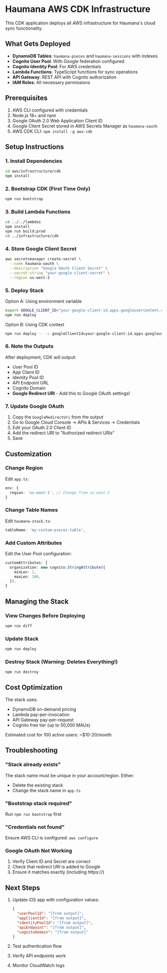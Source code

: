 # Haumana AWS CDK Infrastructure

This CDK application deploys all AWS infrastructure for Haumana's cloud sync functionality.

## What Gets Deployed

- **DynamoDB Tables**: `haumana-pieces` and `haumana-sessions` with indexes
- **Cognito User Pool**: With Google federation configured
- **Cognito Identity Pool**: For AWS credentials
- **Lambda Functions**: TypeScript functions for sync operations
- **API Gateway**: REST API with Cognito authorization
- **IAM Roles**: All necessary permissions

## Prerequisites

1. AWS CLI configured with credentials
2. Node.js 18+ and npm
3. Google OAuth 2.0 Web Application Client ID
4. Google Client Secret stored in AWS Secrets Manager as `haumana-oauth`
5. AWS CDK CLI: `npm install -g aws-cdk`

## Setup Instructions

### 1. Install Dependencies

```bash
cd aws/infrastructure/cdk
npm install
```

### 2. Bootstrap CDK (First Time Only)

```bash
npm run bootstrap
```

### 3. Build Lambda Functions

```bash
cd ../../lambdas
npm install
npm run build:prod
cd ../infrastructure/cdk
```

### 4. Store Google Client Secret

```bash
aws secretsmanager create-secret \
  --name haumana-oauth \
  --description "Google OAuth Client Secret" \
  --secret-string "your-google-client-secret" \
  --region us-west-2
```

### 5. Deploy Stack

Option A: Using environment variable
```bash
export GOOGLE_CLIENT_ID="your-google-client-id.apps.googleusercontent.com"
npm run deploy
```

Option B: Using CDK context
```bash
npm run deploy -- -c googleClientId=your-google-client-id.apps.googleusercontent.com
```

### 6. Note the Outputs

After deployment, CDK will output:
- User Pool ID
- App Client ID
- Identity Pool ID
- API Endpoint URL
- Cognito Domain
- **Google Redirect URI** - Add this to Google OAuth settings!

### 7. Update Google OAuth

1. Copy the `GoogleRedirectUri` from the output
2. Go to Google Cloud Console → APIs & Services → Credentials
3. Edit your OAuth 2.0 Client ID
4. Add the redirect URI to "Authorized redirect URIs"
5. Save

## Customization

### Change Region
Edit `app.ts`:
```typescript
env: {
  region: 'us-east-1', // Change from us-west-2
}
```

### Change Table Names
Edit `haumana-stack.ts`:
```typescript
tableName: 'my-custom-pieces-table',
```

### Add Custom Attributes
Edit the User Pool configuration:
```typescript
customAttributes: {
  organization: new cognito.StringAttribute({
    minLen: 1,
    maxLen: 100,
  }),
}
```

## Managing the Stack

### View Changes Before Deploying
```bash
npm run diff
```

### Update Stack
```bash
npm run deploy
```

### Destroy Stack (Warning: Deletes Everything!)
```bash
npm run destroy
```

## Cost Optimization

The stack uses:
- DynamoDB on-demand pricing
- Lambda pay-per-invocation
- API Gateway pay-per-request
- Cognito free tier (up to 50,000 MAUs)

Estimated cost for 100 active users: ~$10-20/month

## Troubleshooting

### "Stack already exists"
The stack name must be unique in your account/region. Either:
- Delete the existing stack
- Change the stack name in `app.ts`

### "Bootstrap stack required"
Run `npm run bootstrap` first

### "Credentials not found"
Ensure AWS CLI is configured: `aws configure`

### Google OAuth Not Working
1. Verify Client ID and Secret are correct
2. Check that redirect URI is added to Google
3. Ensure it matches exactly (including https://)

## Next Steps

1. Update iOS app with configuration values:
   ```json
   {
     "userPoolId": "[from output]",
     "appClientId": "[from output]",
     "identityPoolId": "[from output]",
     "apiEndpoint": "[from output]",
     "cognitoDomain": "[from output]"
   }
   ```

2. Test authentication flow
3. Verify API endpoints work
4. Monitor CloudWatch logs